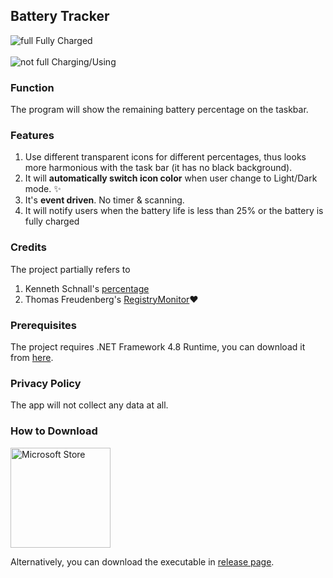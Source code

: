 ﻿## Battery Tracker
![full](https://raw.githubusercontent.com/myfix16/BatteryTrackerFramework/master/showcase1.png) Fully Charged <br></br>
![not full](https://github.com/myfix16/BatteryTrackerFramework/raw/master/showcase2.png) Charging/Using

### Function
The program will show the remaining battery percentage on the taskbar.

### Features
1. Use different transparent icons for different percentages, thus looks more harmonious with the task bar (it has no black background).
2. It will **automatically switch icon color** when user change to Light/Dark mode. ✨
3. It's **event driven**. No timer & scanning.
4. It will notify users when the battery life is less than 25% or the battery is fully charged

### Credits
The project partially refers to
1. Kenneth Schnall's [percentage](https://github.com/kas/percentage)
2. Thomas Freudenberg's [RegistryMonitor](https://www.codeproject.com/Articles/4502/RegistryMonitor-a-NET-wrapper-class-for-RegNotifyC)❤

### Prerequisites
The project requires .NET Framework 4.8 Runtime, you can download it from [here](https://dotnet.microsoft.com/download/dotnet-framework/net48).

### Privacy Policy
The app will not collect any data at all.

### How to Download
<a href='https://www.microsoft.com/store/apps/9P1FBSLRNM43?ocid=badge'><img src='https://developer.microsoft.com/en-us/store/badges/images/English_get-it-from-MS.png' alt='Microsoft Store' width='160'/></a>

Alternatively, you can download the executable in [release page](https://github.com/myfix16/BatteryTracker/releases).

